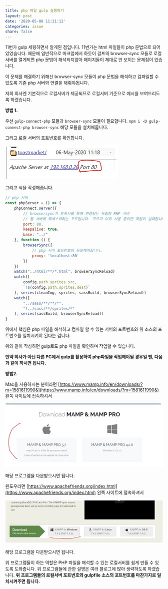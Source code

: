```yaml
---
title: php 파일 gulp 실행하기
layout: post
date: '2020-05-08 11:21:12'
categories: issue
share: false
---
```


11번가 gulp 세팅하면서 알게된 점입니다.
11번가는 html 파일들이 php 문법으로 되어있었습니다.
때문에 일반적으로 마크업에서 하듯이 걸프의 browser-sync 모듈로 로컬서버를 열게되면 php 문법이 해석되지않아 페이지들이 제대로 안 보이는 문제점이 있습니다.

이 문제를 해결하기 위해선 browser-sync 모듈이 php 문법을 해석하고 컴파일할 수 있도록 기존 php 서버와 연결을 해줘야됩니다.

저희 회사엔 기본적으로 로컬서버가 제공되므로 로컬서버 기준으로 예시를 보여드리도록 하겠습니다.

**방법 1.**

우선 `gulp-connect-php` 모듈과 `browser-sync` 모듈이 필요합니다.
`npm i -D gulp-connect-php browser-sync` 
해당 모듈을 설치해줍니다.

그리고 로컬 서버의 포트번호를 확인합니다.

![](/assets/img/issue/issue06.jpg)

그리고 식을 작성해줍니다.

```javascript
// php 서버
const phpServer = () => {
    phpConnect.server({
        // browsersync가 프록시를 통해 연결되는 독립형 PHP 서버
        // 웹 서버에 액세스하려는 포트입니다. 포트가 이미 사용 중이면 작업이 실패합니다.
        port: 80,
        keepalive: true,
        base: "../"
    }, function () {
        browserSync({
            // php 서버 포트번호와 동일해야됩니다.
            proxy: 'localhost:80'
        })
    })
    watch("../html/**/*.html", browserSyncReload)
    watch([
        config.path.sprites.src,
        `!${config.path.sprites.dest}`
    ], series(cleanImg, sprites, sassBuild, browserSyncReload))
    watch([
        "../sass/**/**/*",
        "!../sass/**/sprites/*"
    ], series(sassBuild, browserSyncReload))
}
```

위에서 핵심은 php 파일을 해석하고 컴파일 할 수 있는 서버의 포트번호와 위 소스의 포트번호를 일치시켜야 된다는 겁니다.

위와 같이 작성하면 gulp로도 php 파일을 확인하며 작업할 수 있습니다.

**만약 회사가 아닌 다른 PC에서 gulp를 활용하여 php파일을 작업해야될 경우일 땐, 다음과 같이 하시면 됩니다.**

**방법2.**

Mac을 사용하시는 분이라면 [https://www.mamp.info/en/downloads/?m=1581611990&](https://www.mamp.info/en/downloads/?m=1581611990&) 왼쪽 사이트에 접속하셔서

![](/assets/img/issue/issue07.jpg)

해당 프로그램을 다운받으시면 됩니다.

윈도우라면 [https://www.apachefriends.org/index.html](https://www.apachefriends.org/index.html) 왼쪽 사이트에 접속하셔서

![](/assets/img/issue/issue08.jpg)

해당 프로그램을 다운받으시면 됩니다.

위 프로그램들이 하는 역할은 PHP 파일을 해석할 수 있는 로컬서버를 쉽게 만들 수 있도록 도와줍니다.
위 프로그램들에 관한 설명은 여러 블로그에 많아 생략하도록 하겠습니다.
**위 프로그램들의 로컬서버 포트번호와 gulpfile 소스의 포트번호를 마찬가지로 일치시켜주면 됩니다.**